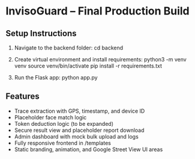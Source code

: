 
# InvisoGuard – Final Production Build

## Setup Instructions

1. Navigate to the backend folder:
   cd backend

2. Create virtual environment and install requirements:
   python3 -m venv venv
   source venv/bin/activate
   pip install -r requirements.txt

3. Run the Flask app:
   python app.py

## Features
- Trace extraction with GPS, timestamp, and device ID
- Placeholder face match logic
- Token deduction logic (to be expanded)
- Secure result view and placeholder report download
- Admin dashboard with mock bulk upload and logs
- Fully responsive frontend in /templates
- Static branding, animation, and Google Street View UI areas
